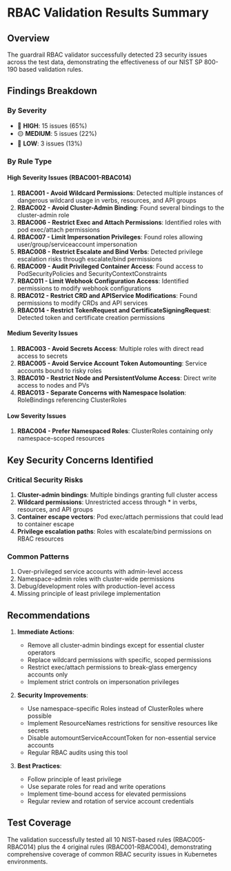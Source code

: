 # RBAC Validation Results Summary

## Overview

The guardrail RBAC validator successfully detected 23 security issues across the test data, demonstrating the effectiveness of our NIST SP 800-190 based validation rules.

## Findings Breakdown

### By Severity
- 🔴 **HIGH**: 15 issues (65%)
- 🟡 **MEDIUM**: 5 issues (22%)
- 🔵 **LOW**: 3 issues (13%)

### By Rule Type

#### High Severity Issues (RBAC001-RBAC014)
1. **RBAC001 - Avoid Wildcard Permissions**: Detected multiple instances of dangerous wildcard usage in verbs, resources, and API groups
2. **RBAC002 - Avoid Cluster-Admin Binding**: Found several bindings to the cluster-admin role
3. **RBAC006 - Restrict Exec and Attach Permissions**: Identified roles with pod exec/attach permissions
4. **RBAC007 - Limit Impersonation Privileges**: Found roles allowing user/group/serviceaccount impersonation
5. **RBAC008 - Restrict Escalate and Bind Verbs**: Detected privilege escalation risks through escalate/bind permissions
6. **RBAC009 - Audit Privileged Container Access**: Found access to PodSecurityPolicies and SecurityContextConstraints
7. **RBAC011 - Limit Webhook Configuration Access**: Identified permissions to modify webhook configurations
8. **RBAC012 - Restrict CRD and APIService Modifications**: Found permissions to modify CRDs and API services
9. **RBAC014 - Restrict TokenRequest and CertificateSigningRequest**: Detected token and certificate creation permissions

#### Medium Severity Issues
1. **RBAC003 - Avoid Secrets Access**: Multiple roles with direct read access to secrets
2. **RBAC005 - Avoid Service Account Token Automounting**: Service accounts bound to risky roles
3. **RBAC010 - Restrict Node and PersistentVolume Access**: Direct write access to nodes and PVs
4. **RBAC013 - Separate Concerns with Namespace Isolation**: RoleBindings referencing ClusterRoles

#### Low Severity Issues
1. **RBAC004 - Prefer Namespaced Roles**: ClusterRoles containing only namespace-scoped resources

## Key Security Concerns Identified

### Critical Security Risks
1. **Cluster-admin bindings**: Multiple bindings granting full cluster access
2. **Wildcard permissions**: Unrestricted access through * in verbs, resources, and API groups
3. **Container escape vectors**: Pod exec/attach permissions that could lead to container escape
4. **Privilege escalation paths**: Roles with escalate/bind permissions on RBAC resources

### Common Patterns
1. Over-privileged service accounts with admin-level access
2. Namespace-admin roles with cluster-wide permissions
3. Debug/development roles with production-level access
4. Missing principle of least privilege implementation

## Recommendations

1. **Immediate Actions**:
   - Remove all cluster-admin bindings except for essential cluster operators
   - Replace wildcard permissions with specific, scoped permissions
   - Restrict exec/attach permissions to break-glass emergency accounts only
   - Implement strict controls on impersonation privileges

2. **Security Improvements**:
   - Use namespace-specific Roles instead of ClusterRoles where possible
   - Implement ResourceNames restrictions for sensitive resources like secrets
   - Disable automountServiceAccountToken for non-essential service accounts
   - Regular RBAC audits using this tool

3. **Best Practices**:
   - Follow principle of least privilege
   - Use separate roles for read and write operations
   - Implement time-bound access for elevated permissions
   - Regular review and rotation of service account credentials

## Test Coverage

The validation successfully tested all 10 NIST-based rules (RBAC005-RBAC014) plus the 4 original rules (RBAC001-RBAC004), demonstrating comprehensive coverage of common RBAC security issues in Kubernetes environments.